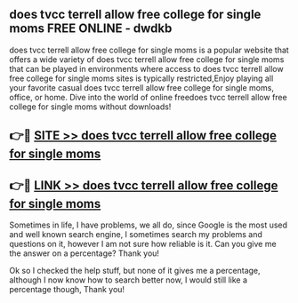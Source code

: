 ## does tvcc terrell allow free college for single moms FREE ONLINE - dwdkb

does tvcc terrell allow free college for single moms is a popular website that offers a wide variety of does tvcc terrell allow free college for single moms that can be played in environments where access to does tvcc terrell allow free college for single moms sites is typically restricted,Enjoy playing all your favorite casual does tvcc terrell allow free college for single moms, office, or home. Dive into the world of online freedoes tvcc terrell allow free college for single moms without downloads!

## 👉🔴 [SITE >> does tvcc terrell allow free college for single moms](http://news.freeplayer.one?title=does_tvcc_terrell_allow_free_college_for_single_moms&ref=FRRE)

## 👉🔴 [LINK >> does tvcc terrell allow free college for single moms](http://news.freeplayer.one?title=does_tvcc_terrell_allow_free_college_for_single_moms&ref=FREE)

Sometimes in life, I have problems, we all do, since Google is the most used and well known search engine, I sometimes search my problems and questions on it, however I am not sure how reliable is it. Can you give me the answer on a percentage? Thank you!

Ok so I checked the help stuff, but none of it gives me a percentage, although I now know how to search better now, I would still like a percentage though, Thank you!